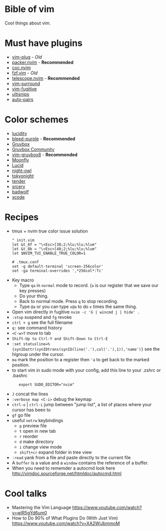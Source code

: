 # Bible of vim
Cool things about vim.

# Must have plugins
+ [vim-plug](https://github.com/junegunn/vim-plug) - *Old*
+ [packer.nvim](https://github.com/wbthomason/packer.nvim) - **Recommended**
+ [coc.nvim](https://github.com/neoclide/coc.nvim)
+ [fzf.vim](https://github.com/junegunn/fzf.vim) - *Old*
+ [telescope.nvim](https://github.com/nvim-telescope/telescope.nvim) - **Recommended**
+ [vim-surround](https://github.com/tpope/vim-surround)
+ [vim-fugitive](https://github.com/tpope/vim-fugitive)
+ [ultisnips](https://github.com/SirVer/ultisnips) 
+ [auto-pairs](https://github.com/jiangmiao/auto-pairs)

# Color schemes
+ [lucidity](https://github.com/usirin/lucidity)
+ [bleed-purple](https://github.com/usirin/bleed-purple.nvim) - **Recommended**
+ [Gruvbox](https://github.com/morhetz/gruvbox)
+ [Gruvbox Community](https://github.com/gruvbox-community/gruvbox)
+ [vim-gruvbox8](https://github.com/lifepillar/vim-gruvbox8) - **Recommended**
+ [Moonfly](https://github.com/bluz71/vim-moonfly-colors)
+ [Lucid](https://github.com/cseelus/vim-colors-lucid)
+ [night-owl](https://github.com/haishanh/night-owl.vim)
+ [tokyonight](https://github.com/folke/tokyonight.nvim)
+ [tender](https://github.com/jacoborus/tender.vim)
+ [srcery](https://github.com/srcery-colors/srcery-vim)
+ [badwolf](https://github.com/sjl/badwolf)
+ [xcode](https://github.com/arzg/vim-colors-xcode)

# Recipes
+ tmux + nvim true color issue solution
  ```
  " init.vim
  let &t_8f = "\<Esc>[38;2;%lu;%lu;%lum"
  let &t_8b = "\<Esc>[48;2;%lu;%lu;%lum"
  let $NVIM_TUI_ENABLE_TRUE_COLOR=1
  ```
  ```
  # .tmux.conf
  set -g default-terminal 'screen-256color'
  set -ga terminal-overrides ',*256col*:Tc'
  ```
+ Key macro
  + Type `qa` in `normal` mode to record. (`a` is our register that we save our key presses)
  + Do your thing.
  + Back to normal mode. Press `q` to stop recording. 
  + Type `@a` or you can type `x@a` to do `x` times the same thing.
+ Open vim directly in fugitive `nvim -c 'G | wincmd j | hide' .`
+ `:stop` suspend and `fg` revoke
+ `ctrl + g` see the full filename
+ `q:` see command history
+ `<C-w>T` move to tab
+ `Shift-Up to Ctrl-Y and Shift-Down to Ctrl-E`
+ `:set statusline=%{synIDattr(synIDtrans(synID(line('.'),col('.'),1)),'name')}` see the hlgroup under the cursor.
+ `ma` mark the position to a register then `'a` to get back to the marked position.
+ to start vim in sudo mode with your config, add this line to your .zshrc or .bashrc
   ```
      export SUDO_EDITOR="nvim"
   ``` 
+ `J` concat the lines
+ `:verbose map <C-i>` debug the keymap
+ `ctrl-o` | `ctrl-i` jump between "jump list", a list of places where your cursor has been to
+ `gf` go file
+ useful `netrw` keybindings
  + `p` preview file
  + `t` open in new tab
  + `r` reorder
  + `d` make directory
  + `i` change view mode
  + `shift+cr` expand folder in tree view
+ `:read` yank from a file and paste directly to the current file
+ A `buffer` is a value and a `window` contains the reference of a buffer.
+ When you need to rememder a autocmd look here http://vimdoc.sourceforge.net/htmldoc/autocmd.html

# Cool talks
+ Mastering the Vim Language https://www.youtube.com/watch?v=wlR5gYd6um0
+ How to Do 90% of What Plugins Do (With Just Vim) https://www.youtube.com/watch?v=XA2WjJbmmoM
